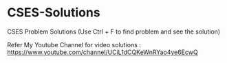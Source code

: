 # CSES-Solutions
CSES Problem Solutions (Use Ctrl + F to find problem and see the solution)

Refer My Youtube Channel for video solutions : https://www.youtube.com/channel/UCiL1dCQKeWnRYao4ye6EcwQ
